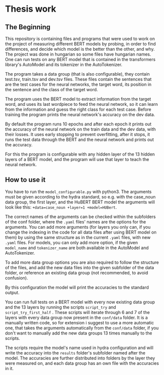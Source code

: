 # Thesis work

## The Beginning

This repository is containing files and programs that were used to work on the project of measuring different BERT models by probing, in order to find differences, and decide which model is the better than the other, and why. The project was done in hungarian so some files have hungarian names. One can run tests on any BERT model that is contained in the transformers library's AutoModel and its tokenizer in the AutoTokenizer. 

The program takes a data group (that is also configurable), they contain test.tsv, train.tsv and dev.tsv files. These files contain the sentences that are the test cases for the neural networks, the target word, its position in the sentence and the class of the target word.

The program uses the BERT model to extract information from the target word, and uses its last wordpiece to feed the neural network, so it can learn from the information and guess the right class for each test case. Before training the program prints the neural network's accuracy on the dev data.

By default the program runs 10 epochs and after each epoch it prints out the accuracy of the neural network on the train data and the dev data, with their losses. It uses early stopping to prevent overfitting, after it stops, it runs the test data through the BERT and the neural network and prints out the accuracy.

For this the program is configurable with any hidden layer of the 13 hidden layers of a BERT model, and the program will use that layer to teach the neural network. 

## How to use it

You have to run the `model_configurable.py` with python3. The arguments must be given according to the hydra standard, so e.g. with the case_noun data group, the first layer, and the HuBERT BERT model the arguments will look like this: `+data=case_noun +layer=1 +model=HUBert`.

The correct names of the arguments can be checked within the subfolders of the conf folder, where the `.yaml` files' names are the options for the arguments. You can add more arguments (for layers you only can, if you change the indexing in the code for all data files after using BERT model on them) by using the same structure as in the current `.yaml` files, with new `.yaml` files. For models, you can only add more option, if the given `model_name` and `tokenizer_name` are both available in the AutoModel and AutoTokenizer.

To add more data group options you are also required to follow the structure of the files, and add the new data files into the given subfolder of the data folder, or reference an existing data group (not recommended, to avoid confusion).

By this configuration the model will print the accuracies to the standard output.

You can run full tests on a BERT model with every now existing data group and the 13 layers by running the scripts `script_try` and `script_try_first_half` . These scripts will iterate through 6 and 7 of the layers with every data group now present in the `conf/data` folder. It is a manually written code, so for extension i suggest to use a more automatic one, that takes the arguments automatically from the `conf/data` folder, if you don't want to manually add the new data groups 13 times manually to the scripts.

The scripts require the model's name used in hydra configuration and will write the accuracy into the `results` folder's subfolder named after the model. The accuracies are further distributed into folders by the layer they were measured on, and each data group has an own file with the accuracies in it.
